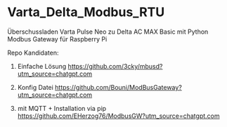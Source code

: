 # Varta_Delta_Modbus_RTU
Überschussladen Varta Pulse Neo zu Delta AC MAX Basic mit Python Modbus Gateway für Raspberry Pi

Repo Kandidaten:
1. Einfache Lösung
https://github.com/3cky/mbusd?utm_source=chatgpt.com

2. Konfig Datei
https://github.com/Bouni/ModBusGateway?utm_source=chatgpt.com

3. mit MQTT + Installation via pip
https://github.com/EHerzog76/ModbusGW?utm_source=chatgpt.com
